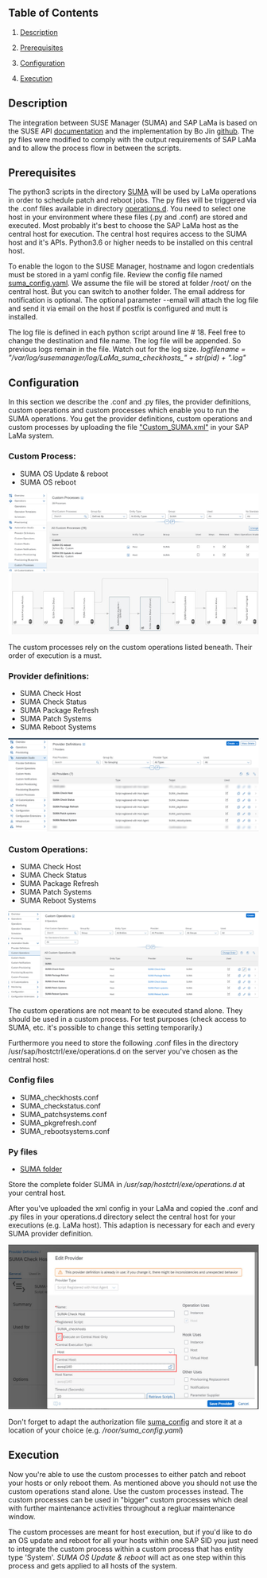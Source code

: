 ## Table of Contents
1. [Description](#Description)

2. [Prerequisites](#Prerequisites)

3. [Configuration](#Configuration)

4. [Execution](#Execution)



## Description
The integration between SUSE Manager (SUMA) and SAP LaMa is based on the SUSE API [documentation](https://documentation.suse.com/suma/4.2/api/suse-manager/index.html) and the implementation by Bo Jin [github](https://github.com/bjin01/patchsystems/tree/master/automic). The py files were modified to comply with the output requirements of SAP LaMa and to allow the process flow in between the scripts.


## Prerequisites
The python3 scripts in the directory [SUMA](./operations.d_conf/SUMA/) will be used by LaMa operations in order to schedule patch and reboot jobs. The py files will be triggered via the .conf files available in directory [operations.d](./operations.d_conf/). You need to select one host in your environment where these files (.py and .conf) are stored and executed. Most probably it's best to choose the SAP LaMa host as the central host for execution. The central host requires access to the SUMA host and it's APIs. 
Python3.6 or higher needs to be installed on this central host.

To enable the logon to the SUSE Manager, hostname and logon credentials must be stored in a yaml config file. Review the config file named [suma_config.yaml](./operations.d_conf/suma_config.yaml). We assume the file will be stored at folder /root/ on the central host. But you can switch to another folder. The email address for notification is optional. The optional parameter --email will attach the log file and send it via email on the host if postfix is configured and mutt is installed.

The log file is defined in each python script around line # 18. Feel free to change the destination and file name. The log file will be appended. So previous logs remain in the file. Watch out for the log size. 
*logfilename = "/var/log/susemanager/log/LaMa_suma_checkhosts_" + str(pid) + ".log"*


## Configuration
In this section we describe the .conf and .py files, the provider definitions, custom operations and custom processes which enable you to run the SUMA operations.
You get the provider definitions, custom operations and custom processes by uploading the file ["Custom_SUMA.xml"](./LaMa_Config/Custom_SUMA.xml) in your SAP LaMa system.

### Custom Process:
* SUMA OS Update & reboot
* SUMA OS reboot

![Custom Processes](./screenshots/custom_processes.jpg)
![Update & Reboot](./screenshots/cp_update-reboot.jpg)


The custom processes rely on the custom operations listed beneath. Their order of execution is a must.
### Provider definitions:
* SUMA Check Host
* SUMA Check Status
* SUMA Package Refresh
* SUMA Patch Systems
* SUMA Reboot Systems

![Provider Definitions](./screenshots/provider_definition.jpg)


### Custom Operations:
* SUMA Check Host
* SUMA Check Status
* SUMA Package Refresh
* SUMA Patch Systems
* SUMA Reboot Systems

![Custom Operations](./screenshots/custom_operations.jpg)

The custom operations are not meant to be executed stand alone. They should be used in a custom process. For test purposes (check access to SUMA, etc. it's possible to change this setting temporarily.)

Furthermore you need to store the following .conf files in the directory /usr/sap/hostctrl/exe/operations.d on the server you've chosen as the central host:
### Config files
* SUMA_checkhosts.conf
* SUMA_checkstatus.conf
* SUMA_patchsystems.conf
* SUMA_pkgrefresh.conf
* SUMA_rebootsystems.conf

### Py files
* [SUMA folder](./operations.d_conf/SUMA/)

Store the complete folder SUMA in */usr/sap/hostctrl/exe/operations.d* at your central host.


After you've uploaded the xml config in your LaMa and copied the .conf and .py files in your operations.d directory select the central host for your executions (e.g. LaMa host).
This adaption is necessary for each and every SUMA provider definition.

![Set central host](./screenshots/set_central_host.jpg)

Don't forget to adapt the authorization file [suma_config](./operations.d_conf/suma_config.yaml) and store it at a location of your choice (e.g. */roor/suma_config.yaml*)


## Execution
Now you're able to use the custom processes to either patch and reboot your hosts or only reboot them.
As mentioned above you should not use the custom operations stand alone. Use the custom processes instead. The custom processes can be used in "bigger" custom processes which deal with further maintenance activities throughout a regluar maintenance window.

The custom processes are meant for host execution, but if you'd like to do an OS update and reboot for all your hosts within one SAP SID you just need to integrate the custom process within a custom process that has entity type 'System'. *SUMA OS Update & reboot* will act as one step within this process and gets applied to all hosts of the system.

